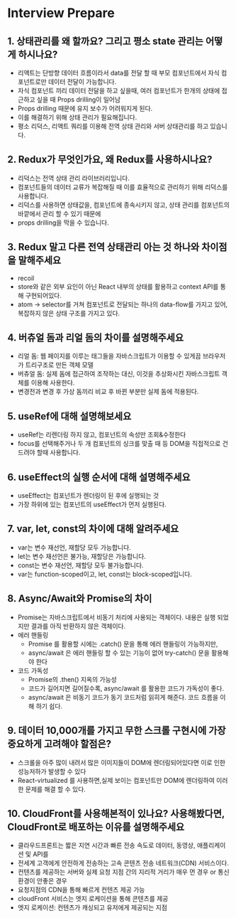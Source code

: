 # Interview Prepare

## 1. 상태관리를 왜 할까요? 그리고 평소 state 관리는 어떻게 하시나요?

- 리액트는 단방향 데이터 흐름이라서 data를 전달 할 때 부모 컴포넌트에서 자식 컴포넌트로만 데이터 전달이 가능합니다.
- 자식 컴포넌트 끼리 데이터 전달을 하고 싶을때, 여러 컴포넌트가 한개의 상태에 접근하고 싶을 때 Props drilling이 일어남
- Props drilling 때문에 유지 보수가 어려워지게 된다.
- 이를 해결하기 위해 상태 관리가 필요해집니다.
- 평소 리덕스, 리액트 쿼리를 이용해 전역 상태 관리와 서버 상태관리를 하고 있습니다.

## 2. Redux가 무엇인가요, 왜 Redux를 사용하시나요?

- 리덕스는 전역 상태 관리 라이브러리입니다.
- 컴포넌트들의 데이터 교류가 복잡해질 때 이를 효율적으로 관리하기 위해 리덕스를 사용합니다.
- 리덕스를 사용하면 상태값을, 컴포넌트에 종속시키지 않고, 상태 관리를 컴포넌트의 바깥에서 관리 할 수 있기 때문에
- props drilling을 막을 수 있습니다.

## 3. Redux 말고 다른 전역 상태관리 아는 것 하나와 차이점을 말해주세요

- recoil
- store와 같은 외부 요인이 아닌 React 내부의 상태를 활용하고 context API를 통해 구현되어있다.
- atom -> selector를 거쳐 컴포넌트로 전달되는 하나의 data-flow를 가지고 있어, 복잡하지 않은 상태 구조를 가지고 있다.

## 4. 버츄얼 돔과 리얼 돔의 차이를 설명해주세요

- 리얼 돔: 웹 페이지를 이루는 태그들을 자바스크립트가 이용할 수 있게끔 브라우저가 트리구조로 만든 객체 모델
- 버츄얼 돔: 실제 돔에 접근하여 조작하는 대신, 이것을 추상화시킨 자바스크립트 객체를 이용해 사용한다.
- 변경전과 변경 후 가상 돔끼리 비교 후 바뀐 부분만 실제 돔에 적용된다.

## 5. useRef에 대해 설명해보세요

- useRef는 리렌더링 하지 않고, 컴포넌트의 속성만 조회&수정한다
- focus를 선택해주거나 두 개 컴포넌트의 싱크를 맞출 때 등 DOM을 직접적으로 건드려야 할때 사용합니다.

## 6. useEffect의 실행 순서에 대해 설명해주세요

- useEffect는 컴포넌트가 렌더링이 된 후에 실행되는 것
- 가장 하위에 있는 컴포넌트의 useEffect가 먼저 실행된다.

## 7. var, let, const의 차이에 대해 알려주세요

- var는 변수 재선언, 재할당 모두 가능합니다.
- let는 변수 재선언은 불가능, 재할당은 가능합니다.
- const는 변수 재선언, 재할당 모두 불가능합니다.
- var는 function-scoped이고, let, const는 block-scoped입니다.

## 8. Async/Await와 Promise의 차이

- Promise는 자바스크립트에서 비동기 처리에 사용되는 객체이다. 내용은 실행 되었지만 결과를 아직 반환하지 않은 객체이다.
- 에러 핸들링
  - Promise 를 활용할 시에는 .catch() 문을 통해 에러 핸들링이 가능하지만,
  - async/await 은 에러 핸들링 할 수 있는 기능이 없어 try-catch() 문을 활용해야 한다
- 코드 가독성
  - Promise의 .then() 지옥의 가능성
  - 코드가 길어지면 길어질수록, async/await 를 활용한 코드가 가독성이 좋다.
  - async/await 은 비동기 코드가 동기 코드처럼 읽히게 해준다. 코드 흐름을 이해 하기 쉽다.

## 9. 데이터 10,000개를 가지고 무한 스크롤 구현시에 가장 중요하게 고려해야 할점은?

- 스크롤을 아주 많이 내려서 많은 이미지들이 DOM에 렌더링되어있다면 이로 인한 성능저하가 발생할 수 있다
- React-virtualized 를 사용하면,실제 보이는 컴포넌트만 DOM에 렌더링하여 이러한 문제를 해결 할 수 있다.

## 10. CloudFront를 사용해본적이 있나요? 사용해봤다면, CloudFront로 배포하는 이유를 설명해주세요

- 클라우드프론트는 짧은 지연 시간과 빠른 전송 속도로 데이터, 동영상, 애플리케이션 및 API를
- 전세계 고객에게 안전하게 전송하는 고속 콘텐츠 전송 네트워크(CDN) 서비스이다.
- 컨텐츠를 제공하는 서버와 실제 요청 지점 간의 지리적 거리가 매우 먼 경우 or 통신 환경이 안좋은 경우
- 요청지점의 CDN을 통해 빠르게 컨텐츠 제공 가능
- cloudFront 서비스는 엣지 로케이션을 통해 콘텐츠를 제공
- 엣지 로케이션: 컨텐츠가 캐싱되고 유저에게 제공되는 지점
